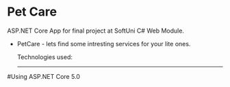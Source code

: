 # Pet Care

ASP.NET Core App for final project at SoftUni C# Web Module.
* PetCare - lets find some intresting services for your lite ones.
  
  
  Technologies used:
        <hr class="my-1">
  
#Using ASP.NET Core 5.0
